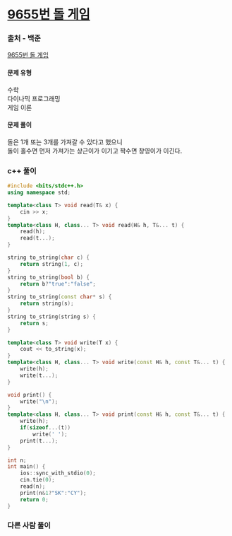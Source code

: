 # [9655번 돌 게임](https://www.acmicpc.net/problem/9655)

### 출처 - 백준
[9655번 돌 게임](https://www.acmicpc.net/problem/9655)

#### 문제 유형
수학  
다이나믹 프로그래밍  
게임 이론

#### 문제 풀이
돌은 1개 또는 3개를 가져갈 수 있다고 했으니  
돌이 홀수면 먼저 가져가는 상근이가 이기고 짝수면 창영이가 이긴다.

### c++ 풀이
```c++
#include <bits/stdc++.h>
using namespace std;

template<class T> void read(T& x) {
	cin >> x;
}
template<class H, class... T> void read(H& h, T&... t) {
	read(h);
	read(t...);
}

string to_string(char c) {
	return string(1, c);
}
string to_string(bool b) {
	return b?"true":"false";
}
string to_string(const char* s) {
	return string(s);
}
string to_string(string s) {
	return s;
}

template<class T> void write(T x) {
	cout << to_string(x);
}
template<class H, class... T> void write(const H& h, const T&... t) {
	write(h);
	write(t...);
}

void print() {
	write("\n");
}
template<class H, class... T> void print(const H& h, const T&... t) {
	write(h);
	if(sizeof...(t))
		write(' ');
	print(t...);
}

int n;
int main() {
    ios::sync_with_stdio(0);
    cin.tie(0);
    read(n);
    print(n&1?"SK":"CY");
    return 0;
}
```

### 다른 사람 풀이
```c++

```